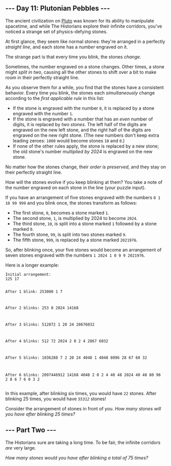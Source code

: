 <article class="day-desc"><h2>--- Day 11: Plutonian Pebbles ---</h2><p>The ancient civilization on <a href="/2019/day/20">Pluto</a> was known for its ability to manipulate spacetime, and while The Historians explore their infinite corridors, you've noticed a strange set of physics-defying stones.</p>
<p>At first glance, they seem like normal stones: they're arranged in a perfectly <em>straight line</em>, and each stone has a <em>number</em> engraved on it.</p>
<p>The strange part is that every time you <span title="No, they're not statues. Why do you ask?">blink</span>, the stones <em>change</em>.</p>
<p>Sometimes, the number engraved on a stone changes. Other times, a stone might <em>split in two</em>, causing all the other stones to shift over a bit to make room in their perfectly straight line.</p>
<p>As you observe them for a while, you find that the stones have a consistent behavior. Every time you blink, the stones each <em>simultaneously</em> change according to the <em>first applicable rule</em> in this list:</p>
<ul>
<li>If the stone is engraved with the number <code>0</code>, it is replaced by a stone engraved with the number <code>1</code>.</li>
<li>If the stone is engraved with a number that has an <em>even</em> number of digits, it is replaced by <em>two stones</em>. The left half of the digits are engraved on the new left stone, and the right half of the digits are engraved on the new right stone. (The new numbers don't keep extra leading zeroes: <code>1000</code> would become stones <code>10</code> and <code>0</code>.)</li>
<li>If none of the other rules apply, the stone is replaced by a new stone; the old stone's number <em>multiplied by 2024</em> is engraved on the new stone.</li>
</ul>
<p>No matter how the stones change, their <em>order is preserved</em>, and they stay on their perfectly straight line.</p>
<p>How will the stones evolve if you keep blinking at them? You take a note of the number engraved on each stone in the line (your puzzle input).</p>
<p>If you have an arrangement of five stones engraved with the numbers <code>0 1 10 99 999</code> and you blink once, the stones transform as follows:</p>
<ul>
<li>The first stone, <code>0</code>, becomes a stone marked <code>1</code>.</li>
<li>The second stone, <code>1</code>, is multiplied by 2024 to become <code>2024</code>.</li>
<li>The third stone, <code>10</code>, is split into a stone marked <code>1</code> followed by a stone marked <code>0</code>.</li>
<li>The fourth stone, <code>99</code>, is split into two stones marked <code>9</code>.</li>
<li>The fifth stone, <code>999</code>, is replaced by a stone marked <code>2021976</code>.</li>
</ul>
<p>So, after blinking once, your five stones would become an arrangement of seven stones engraved with the numbers <code>1 2024 1 0 9 9 2021976</code>.</p>
<p>Here is a longer example:</p>
<pre><code>Initial arrangement:
125 17

After 1 blink:
253000 1 7

After 2 blinks:
253 0 2024 14168

After 3 blinks:
512072 1 20 24 28676032

After 4 blinks:
512 72 2024 2 0 2 4 2867 6032

After 5 blinks:
1036288 7 2 20 24 4048 1 4048 8096 28 67 60 32

After 6 blinks:
2097446912 14168 4048 2 0 2 4 40 48 2024 40 48 80 96 2 8 6 7 6 0 3 2
</code></pre>

<p>In this example, after blinking six times, you would have <code>22</code> stones. After blinking 25 times, you would have <code><em>55312</em></code> stones!</p>
<p>Consider the arrangement of stones in front of you. <em>How many stones will you have after blinking 25 times?</em></p>
</article>
<article class="day-desc"><h2 id="part2">--- Part Two ---</h2><p>The Historians sure are taking a long time. To be fair, the infinite corridors <em>are</em> very large.</p>
<p><em>How many stones would you have after blinking a total of 75 times?</em></p>
</article>
